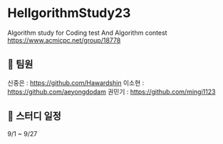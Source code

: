 # HellgorithmStudy23
Algorithm study for Coding test And Algorithm contest
<br>
https://www.acmicpc.net/group/18778

## 👥 팀원
신중은 : https://github.com/Hawardshin
이소현 : https://github.com/aeyongdodam
권민기 : https://github.com/mingi1123

## 📅 스터디 일정
9/1 ~ 9/27
